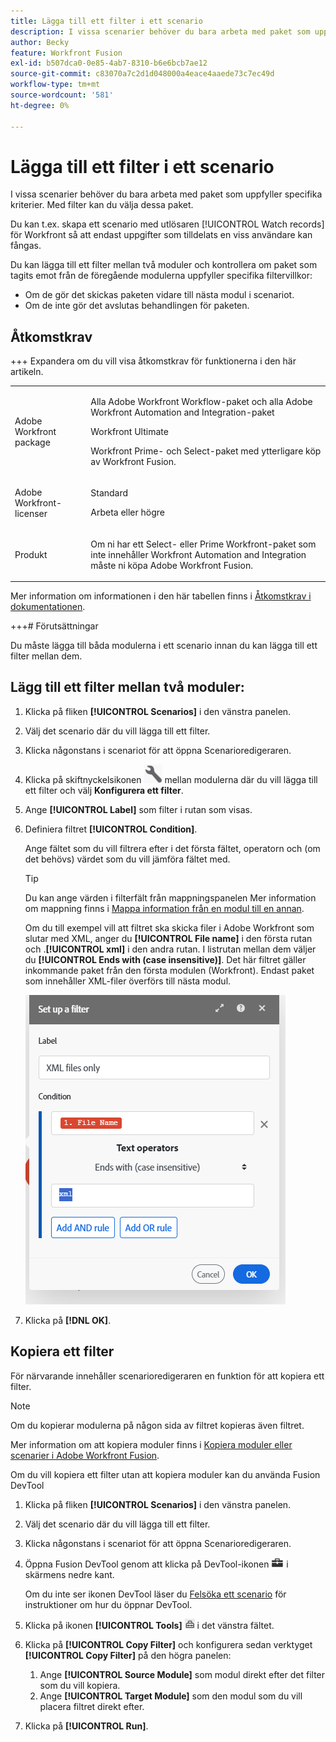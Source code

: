 ```yaml
---
title: Lägga till ett filter i ett scenario
description: I vissa scenarier behöver du bara arbeta med paket som uppfyller specifika kriterier. Med filter kan du välja dessa paket.
author: Becky
feature: Workfront Fusion
exl-id: b507dca0-0e85-4ab7-8310-b6e6bcb7ae12
source-git-commit: c83070a7c2d1d048000a4eace4aaede73c7ec49d
workflow-type: tm+mt
source-wordcount: '581'
ht-degree: 0%

---
```


# Lägga till ett filter i ett scenario

I vissa scenarier behöver du bara arbeta med paket som uppfyller specifika kriterier. Med filter kan du välja dessa paket.

Du kan t.ex. skapa ett scenario med utlösaren [!UICONTROL Watch records] för Workfront så att endast uppgifter som tilldelats en viss användare kan fångas.

Du kan lägga till ett filter mellan två moduler och kontrollera om paket som tagits emot från de föregående modulerna uppfyller specifika filtervillkor:

* Om de gör det skickas paketen vidare till nästa modul i scenariot.
* Om de inte gör det avslutas behandlingen för paketen.

## Åtkomstkrav

+++ Expandera om du vill visa åtkomstkrav för funktionerna i den här artikeln.

<table style="table-layout:auto">
 <col> 
 <col> 
 <tbody> 
  <tr> 
   <td role="rowheader">Adobe Workfront package</td> 
   <td> <p>Alla Adobe Workfront Workflow-paket och alla Adobe Workfront Automation and Integration-paket</p><p>Workfront Ultimate</p><p>Workfront Prime- och Select-paket med ytterligare köp av Workfront Fusion.</p> </td> 
  </tr> 
  <tr data-mc-conditions=""> 
   <td role="rowheader">Adobe Workfront-licenser</td> 
   <td> <p>Standard</p><p>Arbeta eller högre</p> </td> 
  </tr> 
  <tr> 
   <td role="rowheader">Produkt</td> 
   <td>
   <p>Om ni har ett Select- eller Prime Workfront-paket som inte innehåller Workfront Automation and Integration måste ni köpa Adobe Workfront Fusion.</li></ul>
   </td> 
  </tr>
 </tbody> 
</table>

Mer information om informationen i den här tabellen finns i [Åtkomstkrav i dokumentationen](/help/workfront-fusion/references/licenses-and-roles/access-level-requirements-in-documentation.md).

+++# Förutsättningar

Du måste lägga till båda modulerna i ett scenario innan du kan lägga till ett filter mellan dem.

## Lägg till ett filter mellan två moduler:

1. Klicka på fliken **[!UICONTROL Scenarios]** i den vänstra panelen.
1. Välj det scenario där du vill lägga till ett filter.
1. Klicka någonstans i scenariot för att öppna Scenarioredigeraren.
1. Klicka på skiftnyckelsikonen ![skiftningsikonen](assets/wrench-icon.png) mellan modulerna där du vill lägga till ett filter och välj **Konfigurera ett filter**.
1. Ange **[!UICONTROL Label]** som filter i rutan som visas.
1. Definiera filtret **[!UICONTROL Condition]**.

   Ange fältet som du vill filtrera efter i det första fältet, operatorn och (om det behövs) värdet som du vill jämföra fältet med.

   >[!TIP]
   >
   >Du kan ange värden i filterfält från mappningspanelen
   >Mer information om mappning finns i [Mappa information från en modul till en annan](/help/workfront-fusion/create-scenarios/map-data/map-data-from-one-to-another.md).

   Om du till exempel vill att filtret ska skicka filer i Adobe Workfront som slutar med XML, anger du **[!UICONTROL File name]** i den första rutan och .**[!UICONTROL xml]** i den andra rutan. I listrutan mellan dem väljer du **[!UICONTROL Ends with (case insensitive)]**. Det här filtret gäller inkommande paket från den första modulen (Workfront). Endast paket som innehåller XML-filer överförs till nästa modul.

   ![Konfigurera ett filter](assets/set-up-filter-box.png)

1. Klicka på **[!DNL OK]**.

## Kopiera ett filter

För närvarande innehåller scenarioredigeraren en funktion för att kopiera ett filter.

>[!NOTE]
>
>Om du kopierar modulerna på någon sida av filtret kopieras även filtret.
>
>Mer information om att kopiera moduler finns i [Kopiera moduler eller scenarier i Adobe Workfront Fusion](/help/workfront-fusion/create-scenarios/add-modules/copy-modules-or-scenarios.md).

Om du vill kopiera ett filter utan att kopiera moduler kan du använda Fusion DevTool

1. Klicka på fliken **[!UICONTROL Scenarios]** i den vänstra panelen.
1. Välj det scenario där du vill lägga till ett filter.
1. Klicka någonstans i scenariot för att öppna Scenarioredigeraren.
1. Öppna Fusion DevTool genom att klicka på DevTool-ikonen ![DevTool](assets/debugger-icon.png) i skärmens nedre kant.

   Om du inte ser ikonen DevTool läser du [Felsöka ett scenario](/help/workfront-fusion/manage-scenarios/debug-a-scenario.md) för instruktioner om hur du öppnar DevTool.

1. Klicka på ikonen **[!UICONTROL Tools]** ![DevTool-verktyg](assets/devtools-tools-icon.png) i det vänstra fältet.

1. Klicka på **[!UICONTROL Copy Filter]** och konfigurera sedan verktyget **[!UICONTROL Copy Filter]** på den högra panelen:

   1. Ange **[!UICONTROL Source Module]** som modul direkt efter det filter som du vill kopiera.
   1. Ange **[!UICONTROL Target Module]** som den modul som du vill placera filtret direkt efter.

1. Klicka på **[!UICONTROL Run]**.
